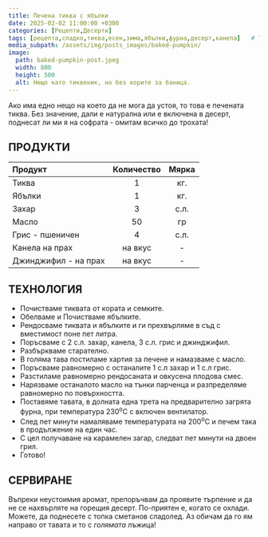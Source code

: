 ```yaml
---
title: Печена тиква с ябълки
date: 2025-02-02 11:00:00 +0300
categories: [Рецепти,Десерти]
tags: [рецепта,сладко,тиква,есен,зима,ябълки,фурна,десерт,канела]   # TAG names should always be lowercase
media_subpath: /assets/img/posts_images/baked-pumpkin/
image:
  path: baked-pumpkin-post.jpeg
  width: 800
  height: 500
  alt: Нещо като тиквеник, но без корите за баница.
---
```


Ако има едно нещо на което да не мога да устоя, то това е печената тиква. Без значение, дали е натурална или е включена в десерт, поднесат ли ми я на софрата - омитам всичко до трохата!

## **ПРОДУКТИ**

| Продукт                    |Количество  |Мярка   |
|:---------------------------|:----------:|:------:|
|Тиква                       |1           |кг.     |
|Ябълки                      |1           |кг.     |
|Захар                       |3           |с.л.    |
|Масло                       |50          |гр      |
|Грис - пшеничен             |4           |с.л.    |
|Канела на прах              |на вкус     | -      |
|Джинджифил - на прах        |на вкус     | -      |

## **ТЕХНОЛОГИЯ**

- Почистваме тиквата от кората и семките.
- Обелваме и Почистваме ябълките.
- Рендосваме тиквата и ябълките и ги прехвърляме в съд с вместимост поне пет литра.
- Поръсваме с 2 с.л. захар, канела, 3 с.л. грис и джинджифил.
- Разбъркваме старателно.
- В голяма тава постиламе хартия за печене и намазваме с масло.
- Поръсваме равномерно с останалите 1 с.л захар и 1 с.л грис.
- Разстиламе равномерно рендосаната и овкусена плодова смес.
- Нарязваме останалото масло на тънки парченца и разпределяме равномерно по повърхността.
- Поставяме тавата, в долната една трета на предварително загрята фурна, при температура 230<sup>o</sup>C с включен вентилатор.
- След пет минути намаляваме температурата на 200<sup>o</sup>C и печем така в продължение на един час.
- С цел получаване на карамелен загар, следват пет минути на двоен грил.
- Готово!

## **СЕРВИРАНЕ**

Въпреки неустоимия аромат, препоръчвам да проявите търпение и да не се нахвърляте на горещия десерт. По-приятен е, когато се охлади. Можете, да поднесете с топка сметанов сладолед. Аз обичам да го ям направо от тавата и то с *голямата* лъжица!
